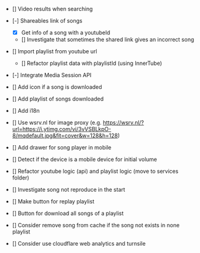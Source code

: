 - [] Video results when searching

- [-] Shareables link of songs
    - [X] Get info of a song with a youtubeId
    - [] Investigate that sometimes the shared link gives an incorrect song
      
- [] Import playlist from youtube url
    - [] Refactor playlist data with playlistId (using InnerTube)

- [-] Integrate Media Session API

- [] Add icon if a song is downloaded

- [] Add playlist of songs downloaded

- [] Add i18n

- [] Use wsrv.nl for image proxy (e.g. https://wsrv.nl/?url=https://i.ytimg.com/vi/3vVSBLkpO-8/mqdefault.jpg&fit=cover&w=128&h=128)

- [] Add drawer for song player in mobile

- [] Detect if the device is a mobile device for initial volume

- [] Refactor youtube logic (api) and playlist logic (move to services folder)

- [] Investigate song not reproduce in the start

- [] Make button for replay playlist

- [] Button for download all songs of a playlist

- [] Consider remove song from cache if the song not exists in none playlist

- [] Consider use cloudflare web analytics and turnsile
